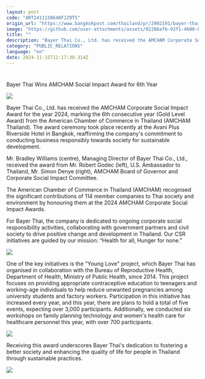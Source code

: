 ```yaml
---
layout: post
code: "ART2411150648FJZ9T5"
origin_url: "https://www.bangkokpost.com/thailand/pr/2902191/bayer-thai-wins-amcham-social-impact-award-for-6th-year"
image: "https://github.com/user-attachments/assets/02286afb-92f1-4600-b886-0ce93d6b9d1a"
title: ""
description: "Bayer Thai Co., Ltd. has received the AMCHAM Corporate Social Impact Award for the year 2024, marking the 6th consecutive year (Gold Level Award) from the American Chamber of Commerce in Thailand (AMCHAM Thailand). The award ceremony took place recently at the Avani Plus Riverside Hotel in Bangkok, reaffirming the company"
category: "PUBLIC_RELATIONS"
language: "en"
date: 2024-11-15T12:17:39.314Z
---
```


# 

Bayer Thai Wins AMCHAM Social Impact Award for 6th Year

![](https://github.com/user-attachments/assets/2ea4a68c-d021-4c77-9772-5d0a6fc101fd)

Bayer Thai Co., Ltd. has received the AMCHAM Corporate Social Impact Award for the year 2024, marking the 6th consecutive year (Gold Level Award) from the American Chamber of Commerce in Thailand (AMCHAM Thailand). The award ceremony took place recently at the Avani Plus Riverside Hotel in Bangkok, reaffirming the company's commitment to conducting business responsibly towards society for sustainable development.

Mr. Bradley Williams (centre), Managing Director of Bayer Thai Co., Ltd., received the award from Mr. Robert Godec (left), U.S. Ambassador to Thailand, Mr. Simon Denye (right), AMCHAM Board of Governor and Corporate Social Impact Committee.

The American Chamber of Commerce in Thailand (AMCHAM) recognised the significant contributions of 114 member companies to Thai society and environment by honouring them at the 2024 AMCHAM Corporate Social Impact Awards.

For Bayer Thai, the company is dedicated to ongoing corporate social responsibility activities, collaborating with government partners and civil society to drive positive change and development in Thailand. Our CSR initiatives are guided by our mission: “Health for all, Hunger for none.”

![](https://static.bangkokpost.com/media/content/20241114/5345793.png)

One of the key initiatives is the "Young Love" project, which Bayer Thai has organised in collaboration with the Bureau of Reproductive Health, Department of Health, Ministry of Public Health, since 2014. This project focuses on providing appropriate contraceptive education to teenagers and working-age individuals to help reduce unwanted pregnancies among university students and factory workers. Participation in this initiative has increased every year, and this year, there are plans to hold a total of five events, expecting over 3,000 participants. Additionally, we conducted six workshops on family planning technology and women's health care for healthcare personnel this year, with over 700 participants.

![](https://github.com/user-attachments/assets/0dd483d2-8fca-4bf6-a04a-184d05d431d9)

Receiving this award underscores Bayer Thai's dedication to fostering a better society and enhancing the quality of life for people in Thailand through sustainable practices.

![](https://github.com/user-attachments/assets/ae5e58a7-2d28-44c2-bac9-81af270bbd0d)